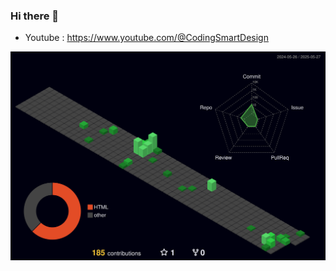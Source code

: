 ### Hi there 👋
<!--
- Gumroad : https://cosmiclearning1111.gumroad.com/
- Codepen : https://codepen.io/chandrika11p11
-->
- Youtube : https://www.youtube.com/@CodingSmartDesign
<!--
- Instagram : https://www.instagram.com/cosmiclearning1111/
-->

<!--
![Codewars](https://github.r2v.ch/codewars?user=Chandrika1111)
![](./github-metrics.svg)
-->

![](./profile-3d-contrib/profile-night-green.svg)


<!--
**Chandrika11P11/Chandrika11P11** is a ✨ _special_ ✨ repository because its `README.md` (this file) appears on your GitHub profile.

Here are some ideas to get you started:

- 🔭 I’m currently working on ...
- 🌱 I’m currently learning ...
- 👯 I’m looking to collaborate on ...
- 🤔 I’m looking for help with ...
- 💬 Ask me about ...
- 📫 How to reach me: ...
- 😄 Pronouns: ...
- ⚡ Fun fact: ...
-->

